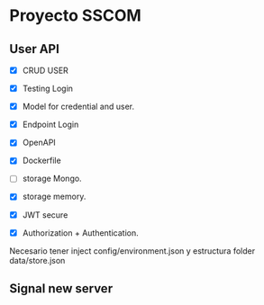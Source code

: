 # Proyecto SSCOM

## User API

- [x] CRUD USER
- [x] Testing Login
- [x] Model for credential and user.
- [x] Endpoint Login
- [x] OpenAPI
- [X] Dockerfile
- [ ] storage Mongo.
- [X] storage memory.
- [X] JWT secure
- [X] Authorization + Authentication.


Necesario tener inject config/environment.json y estructura folder data/store.json

## Signal new server
